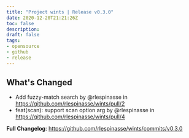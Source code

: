 ```yaml
---
title: "Project wints | Release v0.3.0"
date: 2020-12-20T21:21:26Z
toc: false
description: 
draft: false
tags:
- opensource
- github
- release
---
```

## What's Changed
* Add fuzzy-match search by @rlespinasse in https://github.com/rlespinasse/wints/pull/2
* feat(scan): support scan option arg by @rlespinasse in https://github.com/rlespinasse/wints/pull/4


**Full Changelog**: https://github.com/rlespinasse/wints/commits/v0.3.0